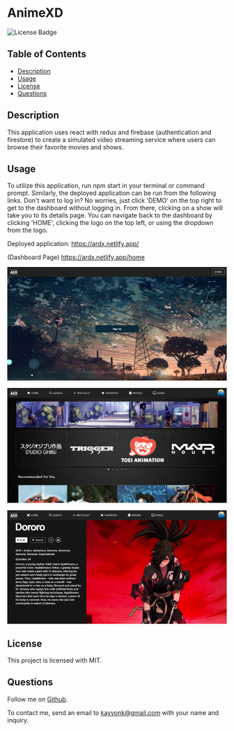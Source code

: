 # AnimeXD

![License Badge](https://img.shields.io/badge/license-MIT-brightgreen)

## Table of Contents

- [Description](#description)
- [Usage](#usage)
- [License](#license)
- [Questions](#questions)

## Description

This application uses react with redux and firebase (authentication and firestore) to create a simulated video streaming service where users can browse their favorite movies and shows.

## Usage

To utilize this application, run npm start in your terminal or command prompt. Similarly, the deployed application can be run from the following links. Don't want to log in? No worries, just click 'DEMO' on the top right to get to the dashboard without logging in. From there, clicking on a show will take you to its details page. You can navigate back to the dashboard by clicking 'HOME', clicking the logo on the top left, or using the dropdown from the logo.

Deployed application: https://ardx.netlify.app/

(Dashboard Page) https://ardx.netlify.app/home

![ardxloginthumbnail](./public/images/ardxloginthumbnail.PNG)

![ardxhomethumbnail](./public/images/ardxhomethumbnail.PNG)

![ardxdetailthumbnail](./public/images/ardxdetailthumbnail.PNG)

## License

This project is licensed with MIT.

## Questions

Follow me on [Github](https://github.com/Kayvonk).

To contact me, send an email to kayvonk@gmail.com with your name and inquiry.
